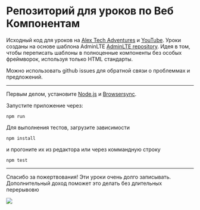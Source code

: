 # Репозиторий для уроков по Веб Компонентам

Исходный код для уроков на [Alex Tech Adventures](http://alex-tech-adventures.com) и
[YouTube](https://www.youtube.com/playlist?list=PLFGi3YAUikCauGEC50jifQhtFE4j28xUM).
Уроки созданы на основе шаблона AdminLTE [AdminLTE repository](https://github.com/almasaeed2010/AdminLTE). 
Идея в том, чтобы переписать шаблоны в полноценные компоненты без особых фреймворок, используя только HTML стандарты.

Можно использовать github issues для обратной связи о проблеммах и предложений.

---

Первым делом, установите [Node.js](https://nodejs.org) и [Browsersync](https://browsersync.io).

Запустите приложение через:

```shell
npm run
```

Для выполнения тестов, загрузите зависимости

```shell
npm install
```

и прогоните их из редактора или через коммандную строку

```shell
npm test
```

---

Спасибо за пожертвования! Эти уроки очень долго записывать. Дополнительный доход
поможет это делать без длительных перерывовю

[![](https://www.paypalobjects.com/en_US/i/btn/btn_donateCC_LG.gif)](https://www.paypal.com/cgi-bin/webscr?cmd=_s-xclick&hosted_button_id=PET8HPTAH3BVU)
